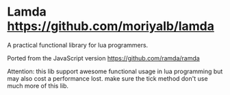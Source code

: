 Lamda 
https://github.com/moriyalb/lamda
=============

A practical functional library for lua programmers. 

Ported from the JavaScript version https://github.com/ramda/ramda

Attention: this lib support awesome functional usage in lua programming but may also cost a performance lost. 
make sure the tick method don't use much more of this lib.